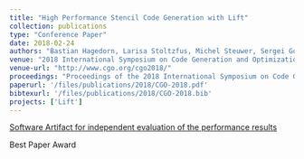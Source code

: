 ```yaml
---
title: "High Performance Stencil Code Generation with Lift"
collection: publications
type: "Conference Paper"
date: 2018-02-24
authors: "Bastian Hagedorn, Larisa Stoltzfus, Michel Steuwer, Sergei Gorlatch, and Christophe Dubach"
venue: "2018 International Symposium on Code Generation and Optimization (CGO)"
venue-url: "http://www.cgo.org/cgo2018/"
proceedings: "Proceedings of the 2018 International Symposium on Code Generation and Optimization, CGO 2018, Vienna, Austria, February 24-28, 2018"
paperurl: '/files/publications/2018/CGO-2018.pdf'
bibtexurl: '/files/publications/2018/CGO-2018.bib'
projects: ['Lift']
---
```


<a href="https://gitlab.com/larisa.stoltzfus/liftstencil-cgo2018-artifact/" style="margin-right:1em">
<span class="fa-stack fa-1x"><i class="fa fa-bar-chart fa-stack-1x fa-flip-horizontal" style="left:-.1em;top:-.1em"></i>
<span class="fa fa-stack-2x"><i class="fa fa-search" aria-hidden="true"></i></span></span>
Software Artifact for independent evaluation of the performance results</a>


<a href="http://cgo.org/cgo2018/program/" style="margin-right:1em; text-decoration: none;"><span class="fa-stack fa-1x"><i class="fa fa-trophy fa-2x"></i></span>Best Paper Award</a>
